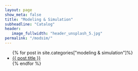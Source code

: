 ```yaml
---
layout: page
show_meta: false
title: "Modeling & Simulation"
subheadline: "Catalog"
header:
   image_fullwidth: "header_unsplash_5.jpg"
permalink: "/modsim/"
---
```

<ul>
    {% for post in site.categories["modeling & simulation"]%}
    <li><a href="{{ site.url }}{{ site.baseurl }}{{ post.url }}">{{ post.title }}</a></li>
    {% endfor %}
</ul>
